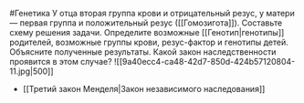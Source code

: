 #Генетика
У отца вторая группа крови и отрицательный резус, у матери — первая группа и положительный резус ([[Гомозигота]]). Составьте схему решения задачи. Определите возможные [[Генотип|генотипы]] родителей, возможные группы крови, резус-фактор и генотипы детей. Объясните полученные результаты. Какой закон наследственности проявится в этом случае?
![[9a40ecc4-ca48-42d7-850d-424b57120804-11.jpg|500]]
- [[Третий закон Менделя|Закон независимого наследования]] 
